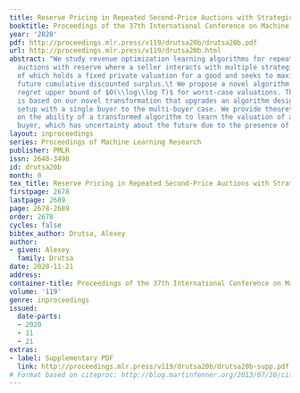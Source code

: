 ```yaml
---
title: Reserve Pricing in Repeated Second-Price Auctions with Strategic Bidders
booktitle: Proceedings of the 37th International Conference on Machine Learning
year: '2020'
pdf: http://proceedings.mlr.press/v119/drutsa20b/drutsa20b.pdf
url: http://proceedings.mlr.press/v119/drutsa20b.html
abstract: "We study revenue optimization learning algorithms for repeated second-price
  auctions with reserve where a seller interacts with multiple strategic bidders each
  of which holds a fixed private valuation for a good and seeks to maximize his expected
  future cumulative discounted surplus.\t We propose a novel algorithm that has strategic
  regret upper bound of $O(\\log\\log T)$ for worst-case valuations. This pricing
  is based on our novel transformation that upgrades an algorithm designed for the
  setup with a single buyer to the multi-buyer case. We provide theoretical guarantees
  on the ability of a transformed algorithm to learn the valuation of a strategic
  buyer, which has uncertainty about the future due to the presence of rivals."
layout: inproceedings
series: Proceedings of Machine Learning Research
publisher: PMLR
issn: 2640-3498
id: drutsa20b
month: 0
tex_title: Reserve Pricing in Repeated Second-Price Auctions with Strategic Bidders
firstpage: 2678
lastpage: 2689
page: 2678-2689
order: 2678
cycles: false
bibtex_author: Drutsa, Alexey
author:
- given: Alexey
  family: Drutsa
date: 2020-11-21
address: 
container-title: Proceedings of the 37th International Conference on Machine Learning
volume: '119'
genre: inproceedings
issued:
  date-parts:
  - 2020
  - 11
  - 21
extras:
- label: Supplementary PDF
  link: http://proceedings.mlr.press/v119/drutsa20b/drutsa20b-supp.pdf
# Format based on citeproc: http://blog.martinfenner.org/2013/07/30/citeproc-yaml-for-bibliographies/
---
```


